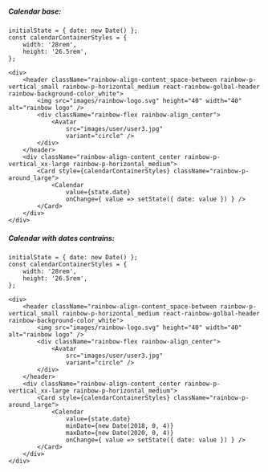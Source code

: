 ##### Calendar base:

    initialState = { date: new Date() };
    const calendarContainerStyles = {
        width: '28rem',
        height: '26.5rem',
    };

    <div>
        <header className="rainbow-align-content_space-between rainbow-p-vertical_small rainbow-p-horizontal_medium react-rainbow-golbal-header rainbow-background-color_white">
            <img src="images/rainbow-logo.svg" height="40" width="40" alt="rainbow logo" />
            <div className="rainbow-flex rainbow-align_center">
                <Avatar
                    src="images/user/user3.jpg"
                    variant="circle" />
            </div>
        </header>
        <div className="rainbow-align-content_center rainbow-p-vertical_xx-large rainbow-p-horizontal_medium">
            <Card style={calendarContainerStyles} className="rainbow-p-around_large">
                <Calendar
                    value={state.date}
                    onChange={ value => setState({ date: value }) } />
            </Card>
        </div>
    </div>

##### Calendar with dates contrains:

    initialState = { date: new Date() };
    const calendarContainerStyles = {
        width: '28rem',
        height: '26.5rem',
    };

    <div>
        <header className="rainbow-align-content_space-between rainbow-p-vertical_small rainbow-p-horizontal_medium react-rainbow-golbal-header rainbow-background-color_white">
            <img src="images/rainbow-logo.svg" height="40" width="40" alt="rainbow logo" />
            <div className="rainbow-flex rainbow-align_center">
                <Avatar
                    src="images/user/user3.jpg"
                    variant="circle" />
            </div>
        </header>
        <div className="rainbow-align-content_center rainbow-p-vertical_xx-large rainbow-p-horizontal_medium">
            <Card style={calendarContainerStyles} className="rainbow-p-around_large">
                <Calendar
                    value={state.date}
                    minDate={new Date(2018, 0, 4)}
                    maxDate={new Date(2020, 0, 4)}
                    onChange={ value => setState({ date: value }) } />
            </Card>
        </div>
    </div>
